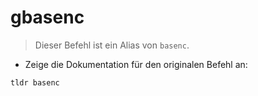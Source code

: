 # gbasenc

> Dieser Befehl ist ein Alias von `basenc`.

- Zeige die Dokumentation für den originalen Befehl an:

`tldr basenc`
